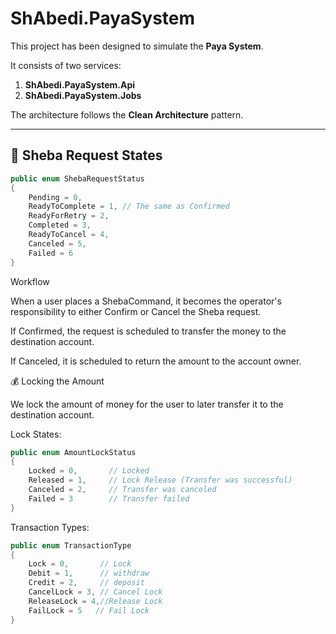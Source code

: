 # ShAbedi.PayaSystem

This project has been designed to simulate the **Paya System**.

It consists of two services:
1. **ShAbedi.PayaSystem.Api**
2. **ShAbedi.PayaSystem.Jobs**

The architecture follows the **Clean Architecture** pattern.

---

## 🧾 Sheba Request States

```csharp
public enum ShebaRequestStatus
{
    Pending = 0,
    ReadyToComplete = 1, // The same as Confirmed
    ReadyForRetry = 2,
    Completed = 3,
    ReadyToCancel = 4,
    Canceled = 5,
    Failed = 6
}
```
Workflow

When a user places a ShebaCommand, it becomes the operator's responsibility to either Confirm or Cancel the Sheba request.

If Confirmed, the request is scheduled to transfer the money to the destination account.

If Canceled, it is scheduled to return the amount to the account owner.

💰 Locking the Amount

We lock the amount of money for the user to later transfer it to the destination account.

Lock States:
```csharp
public enum AmountLockStatus
{
    Locked = 0,       // Locked 
    Released = 1,     // Lock Release (Transfer was successful)
    Canceled = 2,     // Transfer was canceled
    Failed = 3        // Transfer failed
}
```
Transaction Types:
```csharp
public enum TransactionType
{
    Lock = 0,       // Lock
    Debit = 1,      // withdraw
    Credit = 2,     // deposit
    CancelLock = 3, // Cancel Lock
    ReleaseLock = 4,//Release Lock
    FailLock = 5   // Fail Lock
}
```
